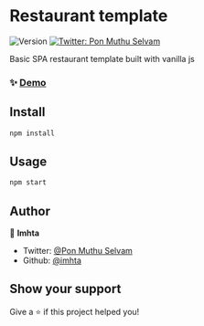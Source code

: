 # Restaurant template
<p>
  <img alt="Version" src="https://img.shields.io/badge/version-1.0.0-blue.svg?cacheSeconds=2592000" />
  <a href="https://twitter.com/ponmuthuselvam" target="_blank">
    <img alt="Twitter: Pon Muthu Selvam" src="https://img.shields.io/twitter/follow/ponmuthuselvam.svg?style=social" />
  </a>
</p>

Basic SPA restaurant template built with vanilla js

### ✨ [Demo](https://imhta.github.io/restaurant-template)

## Install

```sh
npm install
```

## Usage

```sh
npm start
```

## Author

👤 **Imhta**

- Twitter: [@Pon Muthu Selvam](https://twitter.com/ponmuthuselvam)
- Github: [@imhta](https://github.com/imhta)

## Show your support

Give a ⭐️ if this project helped you!


